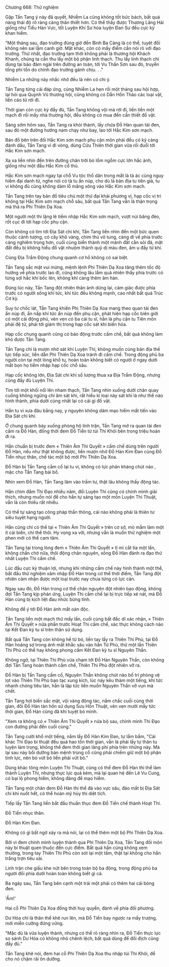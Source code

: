 




Chương 668: Thử nghiệm


Gặp Tần Tang ý này đã quyết, Nhiễm La cũng không tốt bức bách, bất quá nàng thái độ rõ ràng càng thân thiết hơn. Có thể thấy được Thương Lãng Hải giống như Tiểu Hàn Vực, tốt Luyện Khí Sư hòa luyện Đan Sư đều cực kỳ khan hiếm.

"Một tháng sau, đạo trưởng đúng giờ đến Bình Ba Cảng là có thể, tuyệt đối không nên sai lầm canh giờ. Mặt khác, còn có mấy điểm cần nói rõ với đạo trưởng. Thứ nhất, đạo trưởng tạm thời không phải là thương hội Khách Khanh, chúng ta cần thu lấy một bộ phận linh thạch. Thu lấy linh thạch chỉ dùng tại bảo đảm ngài trên đường an toàn, tới Vu Thần Sơn sau đó, truyền tống phí tổn do chính đạo trưởng gánh chịu. . ."

Nhiễm La những này nhắc nhở đều là nên có chi ý.

Tần Tang từng cái đáp ứng, cùng Nhiễm La hẹn rồi một tháng sau hội hợp, lại hỏi qua Quỳnh Vũ thương hội, cũng không có Dẫn Hồn Thảo các loại vật, liền cáo từ rời đi.

Thời gian còn cực kỳ đầy đủ, Tần Tang không vội mà rời đi, liền liền một mạch đi rồi mấy nhà thương hội, đều không có mua đến cần thiết đồ vật.

Sáng sớm hôm sau, Tần Tang ra khỏi thành, lấy chứa Đỗ Hàn quan tài đen, sau đó một đường hướng nam chạy như bay, lao tới Hắc Kim sơn mạch.

Bản đồ bên trên đối Hắc Kim sơn mạch phụ cận môn phái đều có kỹ càng đánh dấu, Tần Tang vì đi vòng, dùng Cửu Thiên thời gian vừa rồi đuổi tới Hắc Kim sơn mạch.

Xa xa liền nhìn đến trên đường chân trời bò lổm ngổm cực lớn hắc ảnh, giống như một đầu Hắc Kim cổ thú.

Hắc Kim sơn mạch ngay tại chỗ Vu tộc thổ dân trong mắt là tà ác cùng nguy hiểm đại danh từ, nghe nói có tà tu ẩn núp, cho dù là bản địa tu tiên giả, tu vi không đủ cũng không dám lỗ mãng xông vào Hắc Kim sơn mạch.

Tần Tang trên tay bản đồ tiêu chú một thứ đại khái phương vị, hạp cốc vị trí không tại Hắc Kim sơn mạch chỗ sâu, bất quá Tần Tang vẫn là thận trọng mà thả ra Phi Thiên Dạ Xoa.

Một người một thi lặng lẽ tiềm nhập Hắc Kim sơn mạch, vượt núi băng đèo, rốt cục đi tới hạp cốc phụ cận.

Còn không có tìm tới Địa Sát chi khí, Tần Tang liền nhìn đến một bức quen thuộc cảnh tượng, cỏ cây khô vàng, chim thú vô tung, càng đi về phía trước càng nghiêm trọng hơn, cuối cùng biến thành một mảnh đất cằn sỏi đá, mặt đất đều bị không hiểu đồ vật nhuộm thành quỷ dị màu đen, âm u đầy tử khí.

Cùng Địa Trầm Động chung quanh cơ hồ không có sai biệt.

Tần Tang sắc mặt vui mừng, mệnh lệnh Phi Thiên Dạ Xoa tăng thêm tốc độ hướng về phía trước lao đi, cũng không lâu lắm quả nhiên thấy phía trước có từng sợi hắc khí bốc lên, không khí càng thêm âm hàn.

Đúng lúc này, Tần Tang đột nhiên thân ảnh dừng lại, cảm giác được phía trước có người sống khí tức, khí tức đều không mạnh, cao nhất bất quá Trúc Cơ kỳ.

Suy tư chốc lát, Tần Tang khiến Phi Thiên Dạ Xoa mang theo quan tài đen ẩn núp đi, ẩn nấp khí tức ẩn núp đến phụ cận, phát hiện hạp cốc biên giới có một cái động phủ, vẻn vẹn có ba cái tu sĩ, hẳn là phụ cận tu Tiên môn phái đệ tử, phái tới giám thị trong hạp cốc sát khí biến hóa.

Hạp cốc chung quanh cũng có báo động trước cấm chế, bất quá không làm khó được Tần Tang.

Tần Tang chỉ là mượn nhờ sát khí Luyện Thi, không muốn cùng bản địa thế lực tiếp xúc, liền dẫn Phi Thiên Dạ Xoa tránh đi cấm chế. Trong động phủ ba người còn tại một lòng khổ tu, hoàn toàn không biết có người ở ngay dưới mắt bọn họ tiềm nhập hạp cốc chỗ sâu.

Hạp cốc không lớn, Địa Sát chi khí số lượng thua xa Địa Trầm Động, nhưng cũng đầy đủ Luyện Thi.

Tìm tới một khối nổi lên nham thạch, Tần Tang nhìn xuống dưới chân quay cuồng không ngừng chí âm sát khí, rất hiếu kì loại này sát khí là như thế nào hình thành, phía dưới cùng nhất lại có cái gì đồ vật.

Hắn tu vi xưa đâu bằng nay, y nguyên không dám mạo hiểm mất tiến vào Địa Sát chi khí.

Ở chung quanh bày xuống phòng hộ linh trận, Tần Tang mở ra quan tài đen cầm ra Đỗ Hàn, đồng thời đem Đỗ Tiển từ túi Thi Khôi bên trong triệu hoán đi ra.

Hắn chuẩn bị trước đem « Thiên Âm Thi Quyết » cấm chế dùng trên người Đỗ Hàn, nếu như thật không được, liền mượn nhờ Đỗ Hàn Kim Đan cùng Đỗ Tiển nhục thân, chế tác một bộ mới Phi Thiên Dạ Xoa.

Đỗ Hàn bị Tần Tang cầm cố lại tu vi, không có lực phản kháng chút nào , mặc cho Tần Tang bài bố.

Nhìn xem Đỗ Hàn, Tần Tang lâm vào trầm tư, thật lâu không thấy động tác.

Hắn chìm đắm Thi Đạo nhiều năm, đối Luyện Thi cũng có chính mình giải thích, nhưng muốn nói để cho hắn tự sáng tạo một môn Luyện Thi Thuật, vẫn là còn thiếu rất nhiều.

Có thể tự sáng tạo công pháp thần thông, cái nào không phải là thiên tư siêu tuyệt hạng người.

Hắn cũng chỉ có thể tại « Thiên Âm Thi Quyết » trên cơ sở, mò mẫm làm một ít cải biến, chỉ thế thôi. Hy vọng xa vời, nhưng vẫn là muốn thử nghiệm một phen mới có thể cam tâm.

Tần Tang tại trong lòng đem « Thiên Âm Thi Quyết » tỉ mỉ cắt tỉa một lần, không chần chờ nữa, thôi động chân nguyên, xông Đỗ Hàn đánh ra đạo thứ nhất Luyện Thi cấm chế.

Lúc đầu cực kỳ thuận lợi, nhưng khi những cấm chế này hình thành một thể, bắt đầu thử nghiệm xâm nhập Đỗ Hàn trong cơ thể thời điểm, Tần Tang đột nhiên cảm nhận được một loại trước nay chưa từng có lực cản.

Ngay sau đó, Đỗ Hàn trong cơ thể chân nguyên đột nhiên bạo động, không đợi Tần Tang kịp phản ứng, Luyện Thi cấm chế lại bị trực tiếp xé nát, mà Đỗ Hàn cũng bị kịch liệt đau nhức bừng tỉnh.

Không để ý tới Đỗ Hàn ánh mắt oán độc.

Tần Tang liền một mạch thử mấy lần, cuối cùng bất đắc dĩ xác nhận, « Thiên Âm Thi Quyết » nửa phần trước Hoạt Thi cấm chế, xác thực không cách nào tại Kết Đan kỳ tu sĩ trên thân sử dụng.

Bất quá Tần Tang còn không hề từ bỏ, liền tay lấy ra Thiên Thi Phù, tại Đỗ Hàn hoảng sợ trong ánh mắt khắc sâu vào hắn Tử Phủ, thử một lần Thiên Thi Phù có thể hay không phong cấm Kết Đan kỳ tu sĩ Nguyên Thần.

Không ngờ, tại Thiên Thi Phù vừa chạm tới Đỗ Hàn Nguyên Thần, còn không đợi Tần Tang hoàn thành cấm chế, Thiên Thi Phù đột nhiên vỡ ra.

Đỗ Hàn bị Tần Tang cấm cố, Nguyên Thần không chút nào bố trí phòng vệ lọt vào Thiên Thi Phù bạo tạc xung kích, lúc này kêu thảm một tiếng, khí tức nhanh chóng tiêu tán, hẳn là lập tức liền muốn Nguyên Thần vỡ vụn mà chết.

Tần Tang hơi biến sắc mặt, vội vàng động tác, nắm chắc cuối cùng thời gian, đối Đỗ Hàn tàn hồn sử dụng Sưu Hồn Thuật, vẻn vẹn mười mấy tức thời gian, Đỗ Hàn cũng đã khí tuyệt bỏ mình.

"Xem ra không có « Thiên Âm Thi Quyết » nửa bộ sau, chính mình Thi Đạo con đường phải đến cuối cùng."

Tần Tang cười khổ một tiếng, nắm lấy Đỗ Hàn Kim Đan, tự lẩm bẩm, "Cái khác Thi Đạo bí thuật đều quá hao tổn thời gian, vẫn là phải lấy tự thân tu luyện làm trọng, không thể đem thời gian lãng phí phía trên những này. Mà lại sau này bồi dưỡng bản mệnh trùng cổ cũng phải chiếm giữ một bộ phận tinh lực, nên bỏ vứt bỏ liền phải vứt bỏ."

Dùng khác tông môn Luyện Thi Thuật, cũng có thể đem Đỗ Hàn thi thể làm thành Luyện Thi, nhưng thực lực quá kém, mà lại quan hệ đến Lê Vu Cung, có bại lộ phong hiểm, không đáng để mạo hiểm.

Tần Tang một chân đem Đỗ Hàn thi thể đá vào vực sâu, đảo mắt bị Địa Sát chi khí nuốt hết, có thể hoàn mỹ hủy thi diệt tích.

Tiếp lấy Tần Tang liền bắt đầu thuần thục đem Đỗ Tiển chế thành Hoạt Thi.

Đỗ Tiển nhục thân.

Đỗ Hàn Kim Đan.

Không có gì bất ngờ xảy ra mà nói, lại có thể thêm một bộ Phi Thiên Dạ Xoa.

Bởi vì đem chính mình luyện thành qua Phi Thiên Dạ Xoa, Tần Tang đối môn này bí thuật quen thuộc đến cực điểm. Bất quá hắn cũng không xem thường, trong tay Thiên Thi Phù còn sót lại một tấm, thật tại không cho hắn trắng trợn tiêu xài.

Linh trận che giấu khe nứt bên trong toàn bộ ba động, trong động phủ ba người đối phía dưới hoàn toàn không biết gì cả.

Ba ngày sau, Tần Tang bên cạnh một trái một phải có thêm hai cái bóng đen.

'Ầm!'

Hai cỗ Phi Thiên Dạ Xoa đồng thời huy quyền, đánh về phía đối phương.

Dư Hóa chỉ là thân thể khẽ run lên, mà Đỗ Tiển bay ngược ra mấy trượng, mới miễn cưỡng đứng vững.

"Mặc dù là vừa luyện thành, nhưng có thể rõ ràng nhìn ra, Đỗ Tiển thực lực so sánh Dư Hóa có không nhỏ chênh lệch, bất quá dùng để đối địch cũng đầy đủ."

Tần Tang khẽ nói, đem hai cỗ Phi Thiên Dạ Xoa thu nhập túi Thi Khôi, để cho nó chậm rãi ôn dưỡng.




